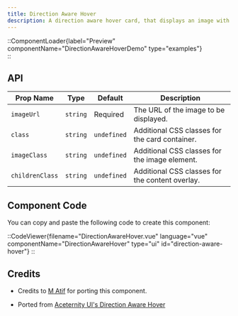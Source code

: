 ```yaml
---
title: Direction Aware Hover
description: A direction aware hover card, that displays an image with dynamic hover effects and customizable content overlay.
---
```


::ComponentLoader{label="Preview" componentName="DirectionAwareHoverDemo" type="examples"}  
::

## API

| Prop Name           | Type     | Default     | Description                                     |
| ------------------- | -------- | ----------- | ----------------------------------------------- |
| `imageUrl`          | `string` | Required    | The URL of the image to be displayed.           |
| `class`         | `string` | `undefined` | Additional CSS classes for the card container.  |
| `imageClass`    | `string` | `undefined` | Additional CSS classes for the image element.   |
| `childrenClass` | `string` | `undefined` | Additional CSS classes for the content overlay. |

## Component Code

You can copy and paste the following code to create this component:

::CodeViewer{filename="DirectionAwareHover.vue" language="vue" componentName="DirectionAwareHover" type="ui" id="direction-aware-hover"}
::

## Credits
- Credits to [M Atif](https://github.com/atif0075) for porting this component.

- Ported from [Aceternity UI's Direction Aware Hover](https://ui.aceternity.com/components/direction-aware-hover)
